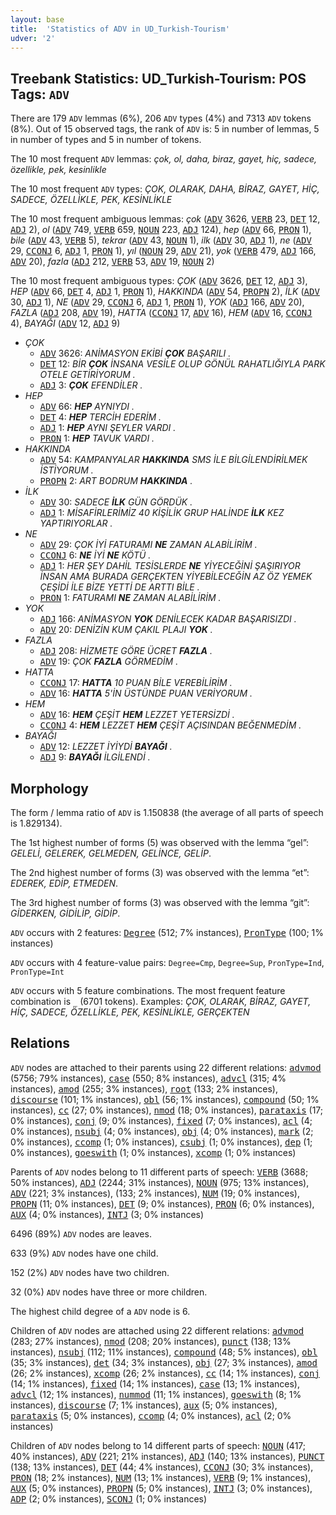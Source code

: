```yaml
---
layout: base
title:  'Statistics of ADV in UD_Turkish-Tourism'
udver: '2'
---
```


## Treebank Statistics: UD_Turkish-Tourism: POS Tags: `ADV`

There are 179 `ADV` lemmas (6%), 206 `ADV` types (4%) and 7313 `ADV` tokens (8%).
Out of 15 observed tags, the rank of `ADV` is: 5 in number of lemmas, 5 in number of types and 5 in number of tokens.

The 10 most frequent `ADV` lemmas: <em>çok, ol, daha, biraz, gayet, hiç, sadece, özellikle, pek, kesinlikle</em>

The 10 most frequent `ADV` types:  <em>ÇOK, OLARAK, DAHA, BİRAZ, GAYET, HİÇ, SADECE, ÖZELLİKLE, PEK, KESİNLİKLE</em>

The 10 most frequent ambiguous lemmas: <em>çok</em> (<tt><a href="tr_tourism-pos-ADV.html">ADV</a></tt> 3626, <tt><a href="tr_tourism-pos-VERB.html">VERB</a></tt> 23, <tt><a href="tr_tourism-pos-DET.html">DET</a></tt> 12, <tt><a href="tr_tourism-pos-ADJ.html">ADJ</a></tt> 2), <em>ol</em> (<tt><a href="tr_tourism-pos-ADV.html">ADV</a></tt> 749, <tt><a href="tr_tourism-pos-VERB.html">VERB</a></tt> 659, <tt><a href="tr_tourism-pos-NOUN.html">NOUN</a></tt> 223, <tt><a href="tr_tourism-pos-ADJ.html">ADJ</a></tt> 124), <em>hep</em> (<tt><a href="tr_tourism-pos-ADV.html">ADV</a></tt> 66, <tt><a href="tr_tourism-pos-PRON.html">PRON</a></tt> 1), <em>bile</em> (<tt><a href="tr_tourism-pos-ADV.html">ADV</a></tt> 43, <tt><a href="tr_tourism-pos-VERB.html">VERB</a></tt> 5), <em>tekrar</em> (<tt><a href="tr_tourism-pos-ADV.html">ADV</a></tt> 43, <tt><a href="tr_tourism-pos-NOUN.html">NOUN</a></tt> 1), <em>ilk</em> (<tt><a href="tr_tourism-pos-ADV.html">ADV</a></tt> 30, <tt><a href="tr_tourism-pos-ADJ.html">ADJ</a></tt> 1), <em>ne</em> (<tt><a href="tr_tourism-pos-ADV.html">ADV</a></tt> 29, <tt><a href="tr_tourism-pos-CCONJ.html">CCONJ</a></tt> 6, <tt><a href="tr_tourism-pos-ADJ.html">ADJ</a></tt> 1, <tt><a href="tr_tourism-pos-PRON.html">PRON</a></tt> 1), <em>yıl</em> (<tt><a href="tr_tourism-pos-NOUN.html">NOUN</a></tt> 29, <tt><a href="tr_tourism-pos-ADV.html">ADV</a></tt> 21), <em>yok</em> (<tt><a href="tr_tourism-pos-VERB.html">VERB</a></tt> 479, <tt><a href="tr_tourism-pos-ADJ.html">ADJ</a></tt> 166, <tt><a href="tr_tourism-pos-ADV.html">ADV</a></tt> 20), <em>fazla</em> (<tt><a href="tr_tourism-pos-ADJ.html">ADJ</a></tt> 212, <tt><a href="tr_tourism-pos-VERB.html">VERB</a></tt> 53, <tt><a href="tr_tourism-pos-ADV.html">ADV</a></tt> 19, <tt><a href="tr_tourism-pos-NOUN.html">NOUN</a></tt> 2)

The 10 most frequent ambiguous types:  <em>ÇOK</em> (<tt><a href="tr_tourism-pos-ADV.html">ADV</a></tt> 3626, <tt><a href="tr_tourism-pos-DET.html">DET</a></tt> 12, <tt><a href="tr_tourism-pos-ADJ.html">ADJ</a></tt> 3), <em>HEP</em> (<tt><a href="tr_tourism-pos-ADV.html">ADV</a></tt> 66, <tt><a href="tr_tourism-pos-DET.html">DET</a></tt> 4, <tt><a href="tr_tourism-pos-ADJ.html">ADJ</a></tt> 1, <tt><a href="tr_tourism-pos-PRON.html">PRON</a></tt> 1), <em>HAKKINDA</em> (<tt><a href="tr_tourism-pos-ADV.html">ADV</a></tt> 54, <tt><a href="tr_tourism-pos-PROPN.html">PROPN</a></tt> 2), <em>İLK</em> (<tt><a href="tr_tourism-pos-ADV.html">ADV</a></tt> 30, <tt><a href="tr_tourism-pos-ADJ.html">ADJ</a></tt> 1), <em>NE</em> (<tt><a href="tr_tourism-pos-ADV.html">ADV</a></tt> 29, <tt><a href="tr_tourism-pos-CCONJ.html">CCONJ</a></tt> 6, <tt><a href="tr_tourism-pos-ADJ.html">ADJ</a></tt> 1, <tt><a href="tr_tourism-pos-PRON.html">PRON</a></tt> 1), <em>YOK</em> (<tt><a href="tr_tourism-pos-ADJ.html">ADJ</a></tt> 166, <tt><a href="tr_tourism-pos-ADV.html">ADV</a></tt> 20), <em>FAZLA</em> (<tt><a href="tr_tourism-pos-ADJ.html">ADJ</a></tt> 208, <tt><a href="tr_tourism-pos-ADV.html">ADV</a></tt> 19), <em>HATTA</em> (<tt><a href="tr_tourism-pos-CCONJ.html">CCONJ</a></tt> 17, <tt><a href="tr_tourism-pos-ADV.html">ADV</a></tt> 16), <em>HEM</em> (<tt><a href="tr_tourism-pos-ADV.html">ADV</a></tt> 16, <tt><a href="tr_tourism-pos-CCONJ.html">CCONJ</a></tt> 4), <em>BAYAĞI</em> (<tt><a href="tr_tourism-pos-ADV.html">ADV</a></tt> 12, <tt><a href="tr_tourism-pos-ADJ.html">ADJ</a></tt> 9)


* <em>ÇOK</em>
  * <tt><a href="tr_tourism-pos-ADV.html">ADV</a></tt> 3626: <em>ANİMASYON EKİBİ <b>ÇOK</b> BAŞARILI .</em>
  * <tt><a href="tr_tourism-pos-DET.html">DET</a></tt> 12: <em>BİR <b>ÇOK</b> İNSANA VESİLE OLUP GÖNÜL RAHATLIĞIYLA PARK OTELE GETİRİYORUM .</em>
  * <tt><a href="tr_tourism-pos-ADJ.html">ADJ</a></tt> 3: <em><b>ÇOK</b> EFENDİLER .</em>
* <em>HEP</em>
  * <tt><a href="tr_tourism-pos-ADV.html">ADV</a></tt> 66: <em><b>HEP</b> AYNIYDI .</em>
  * <tt><a href="tr_tourism-pos-DET.html">DET</a></tt> 4: <em><b>HEP</b> TERCİH EDERİM .</em>
  * <tt><a href="tr_tourism-pos-ADJ.html">ADJ</a></tt> 1: <em><b>HEP</b> AYNI ŞEYLER VARDI .</em>
  * <tt><a href="tr_tourism-pos-PRON.html">PRON</a></tt> 1: <em><b>HEP</b> TAVUK VARDI .</em>
* <em>HAKKINDA</em>
  * <tt><a href="tr_tourism-pos-ADV.html">ADV</a></tt> 54: <em>KAMPANYALAR <b>HAKKINDA</b> SMS İLE BİLGİLENDİRİLMEK İSTİYORUM .</em>
  * <tt><a href="tr_tourism-pos-PROPN.html">PROPN</a></tt> 2: <em>ART BODRUM <b>HAKKINDA</b> .</em>
* <em>İLK</em>
  * <tt><a href="tr_tourism-pos-ADV.html">ADV</a></tt> 30: <em>SADECE <b>İLK</b> GÜN GÖRDÜK .</em>
  * <tt><a href="tr_tourism-pos-ADJ.html">ADJ</a></tt> 1: <em>MİSAFİRLERİMİZ 40 KİŞİLİK GRUP HALİNDE <b>İLK</b> KEZ YAPTIRIYORLAR .</em>
* <em>NE</em>
  * <tt><a href="tr_tourism-pos-ADV.html">ADV</a></tt> 29: <em>ÇOK İYİ FATURAMI <b>NE</b> ZAMAN ALABİLİRİM .</em>
  * <tt><a href="tr_tourism-pos-CCONJ.html">CCONJ</a></tt> 6: <em><b>NE</b> İYİ <b>NE</b> KÖTÜ .</em>
  * <tt><a href="tr_tourism-pos-ADJ.html">ADJ</a></tt> 1: <em>HER ŞEY DAHİL TESİSLERDE <b>NE</b> YİYECEĞİNİ ŞAŞIRIYOR İNSAN AMA BURADA GERÇEKTEN YİYEBİLECEĞİN AZ ÖZ YEMEK ÇEŞİDİ İLE BİZE YETTİ DE ARTTI BİLE .</em>
  * <tt><a href="tr_tourism-pos-PRON.html">PRON</a></tt> 1: <em>FATURAMI <b>NE</b> ZAMAN ALABİLİRİM .</em>
* <em>YOK</em>
  * <tt><a href="tr_tourism-pos-ADJ.html">ADJ</a></tt> 166: <em>ANİMASYON <b>YOK</b> DENİLECEK KADAR BAŞARISIZDI .</em>
  * <tt><a href="tr_tourism-pos-ADV.html">ADV</a></tt> 20: <em>DENİZİN KUM ÇAKIL PLAJI <b>YOK</b> .</em>
* <em>FAZLA</em>
  * <tt><a href="tr_tourism-pos-ADJ.html">ADJ</a></tt> 208: <em>HİZMETE GÖRE ÜCRET <b>FAZLA</b> .</em>
  * <tt><a href="tr_tourism-pos-ADV.html">ADV</a></tt> 19: <em>ÇOK <b>FAZLA</b> GÖRMEDİM .</em>
* <em>HATTA</em>
  * <tt><a href="tr_tourism-pos-CCONJ.html">CCONJ</a></tt> 17: <em><b>HATTA</b> 10 PUAN BİLE VEREBİLİRİM .</em>
  * <tt><a href="tr_tourism-pos-ADV.html">ADV</a></tt> 16: <em><b>HATTA</b> 5'İN ÜSTÜNDE PUAN VERİYORUM .</em>
* <em>HEM</em>
  * <tt><a href="tr_tourism-pos-ADV.html">ADV</a></tt> 16: <em><b>HEM</b> ÇEŞİT <b>HEM</b> LEZZET YETERSİZDİ .</em>
  * <tt><a href="tr_tourism-pos-CCONJ.html">CCONJ</a></tt> 4: <em><b>HEM</b> LEZZET <b>HEM</b> ÇEŞİT AÇISINDAN BEĞENMEDİM .</em>
* <em>BAYAĞI</em>
  * <tt><a href="tr_tourism-pos-ADV.html">ADV</a></tt> 12: <em>LEZZET İYİYDİ <b>BAYAĞI</b> .</em>
  * <tt><a href="tr_tourism-pos-ADJ.html">ADJ</a></tt> 9: <em><b>BAYAĞI</b> İLGİLENDİ .</em>

## Morphology

The form / lemma ratio of `ADV` is 1.150838 (the average of all parts of speech is 1.829134).

The 1st highest number of forms (5) was observed with the lemma “gel”: <em>GELELİ, GELEREK, GELMEDEN, GELİNCE, GELİP</em>.

The 2nd highest number of forms (3) was observed with the lemma “et”: <em>EDEREK, EDİP, ETMEDEN</em>.

The 3rd highest number of forms (3) was observed with the lemma “git”: <em>GİDERKEN, GİDİLİP, GİDİP</em>.

`ADV` occurs with 2 features: <tt><a href="tr_tourism-feat-Degree.html">Degree</a></tt> (512; 7% instances), <tt><a href="tr_tourism-feat-PronType.html">PronType</a></tt> (100; 1% instances)

`ADV` occurs with 4 feature-value pairs: `Degree=Cmp`, `Degree=Sup`, `PronType=Ind`, `PronType=Int`

`ADV` occurs with 5 feature combinations.
The most frequent feature combination is `_` (6701 tokens).
Examples: <em>ÇOK, OLARAK, BİRAZ, GAYET, HİÇ, SADECE, ÖZELLİKLE, PEK, KESİNLİKLE, GERÇEKTEN</em>


## Relations

`ADV` nodes are attached to their parents using 22 different relations: <tt><a href="tr_tourism-dep-advmod.html">advmod</a></tt> (5756; 79% instances), <tt><a href="tr_tourism-dep-case.html">case</a></tt> (550; 8% instances), <tt><a href="tr_tourism-dep-advcl.html">advcl</a></tt> (315; 4% instances), <tt><a href="tr_tourism-dep-amod.html">amod</a></tt> (255; 3% instances), <tt><a href="tr_tourism-dep-root.html">root</a></tt> (133; 2% instances), <tt><a href="tr_tourism-dep-discourse.html">discourse</a></tt> (101; 1% instances), <tt><a href="tr_tourism-dep-obl.html">obl</a></tt> (56; 1% instances), <tt><a href="tr_tourism-dep-compound.html">compound</a></tt> (50; 1% instances), <tt><a href="tr_tourism-dep-cc.html">cc</a></tt> (27; 0% instances), <tt><a href="tr_tourism-dep-nmod.html">nmod</a></tt> (18; 0% instances), <tt><a href="tr_tourism-dep-parataxis.html">parataxis</a></tt> (17; 0% instances), <tt><a href="tr_tourism-dep-conj.html">conj</a></tt> (9; 0% instances), <tt><a href="tr_tourism-dep-fixed.html">fixed</a></tt> (7; 0% instances), <tt><a href="tr_tourism-dep-acl.html">acl</a></tt> (4; 0% instances), <tt><a href="tr_tourism-dep-nsubj.html">nsubj</a></tt> (4; 0% instances), <tt><a href="tr_tourism-dep-obj.html">obj</a></tt> (4; 0% instances), <tt><a href="tr_tourism-dep-mark.html">mark</a></tt> (2; 0% instances), <tt><a href="tr_tourism-dep-ccomp.html">ccomp</a></tt> (1; 0% instances), <tt><a href="tr_tourism-dep-csubj.html">csubj</a></tt> (1; 0% instances), <tt><a href="tr_tourism-dep-dep.html">dep</a></tt> (1; 0% instances), <tt><a href="tr_tourism-dep-goeswith.html">goeswith</a></tt> (1; 0% instances), <tt><a href="tr_tourism-dep-xcomp.html">xcomp</a></tt> (1; 0% instances)

Parents of `ADV` nodes belong to 11 different parts of speech: <tt><a href="tr_tourism-pos-VERB.html">VERB</a></tt> (3688; 50% instances), <tt><a href="tr_tourism-pos-ADJ.html">ADJ</a></tt> (2244; 31% instances), <tt><a href="tr_tourism-pos-NOUN.html">NOUN</a></tt> (975; 13% instances), <tt><a href="tr_tourism-pos-ADV.html">ADV</a></tt> (221; 3% instances),  (133; 2% instances), <tt><a href="tr_tourism-pos-NUM.html">NUM</a></tt> (19; 0% instances), <tt><a href="tr_tourism-pos-PROPN.html">PROPN</a></tt> (11; 0% instances), <tt><a href="tr_tourism-pos-DET.html">DET</a></tt> (9; 0% instances), <tt><a href="tr_tourism-pos-PRON.html">PRON</a></tt> (6; 0% instances), <tt><a href="tr_tourism-pos-AUX.html">AUX</a></tt> (4; 0% instances), <tt><a href="tr_tourism-pos-INTJ.html">INTJ</a></tt> (3; 0% instances)

6496 (89%) `ADV` nodes are leaves.

633 (9%) `ADV` nodes have one child.

152 (2%) `ADV` nodes have two children.

32 (0%) `ADV` nodes have three or more children.

The highest child degree of a `ADV` node is 6.

Children of `ADV` nodes are attached using 22 different relations: <tt><a href="tr_tourism-dep-advmod.html">advmod</a></tt> (283; 27% instances), <tt><a href="tr_tourism-dep-nmod.html">nmod</a></tt> (208; 20% instances), <tt><a href="tr_tourism-dep-punct.html">punct</a></tt> (138; 13% instances), <tt><a href="tr_tourism-dep-nsubj.html">nsubj</a></tt> (112; 11% instances), <tt><a href="tr_tourism-dep-compound.html">compound</a></tt> (48; 5% instances), <tt><a href="tr_tourism-dep-obl.html">obl</a></tt> (35; 3% instances), <tt><a href="tr_tourism-dep-det.html">det</a></tt> (34; 3% instances), <tt><a href="tr_tourism-dep-obj.html">obj</a></tt> (27; 3% instances), <tt><a href="tr_tourism-dep-amod.html">amod</a></tt> (26; 2% instances), <tt><a href="tr_tourism-dep-xcomp.html">xcomp</a></tt> (26; 2% instances), <tt><a href="tr_tourism-dep-cc.html">cc</a></tt> (14; 1% instances), <tt><a href="tr_tourism-dep-conj.html">conj</a></tt> (14; 1% instances), <tt><a href="tr_tourism-dep-fixed.html">fixed</a></tt> (14; 1% instances), <tt><a href="tr_tourism-dep-case.html">case</a></tt> (13; 1% instances), <tt><a href="tr_tourism-dep-advcl.html">advcl</a></tt> (12; 1% instances), <tt><a href="tr_tourism-dep-nummod.html">nummod</a></tt> (11; 1% instances), <tt><a href="tr_tourism-dep-goeswith.html">goeswith</a></tt> (8; 1% instances), <tt><a href="tr_tourism-dep-discourse.html">discourse</a></tt> (7; 1% instances), <tt><a href="tr_tourism-dep-aux.html">aux</a></tt> (5; 0% instances), <tt><a href="tr_tourism-dep-parataxis.html">parataxis</a></tt> (5; 0% instances), <tt><a href="tr_tourism-dep-ccomp.html">ccomp</a></tt> (4; 0% instances), <tt><a href="tr_tourism-dep-acl.html">acl</a></tt> (2; 0% instances)

Children of `ADV` nodes belong to 14 different parts of speech: <tt><a href="tr_tourism-pos-NOUN.html">NOUN</a></tt> (417; 40% instances), <tt><a href="tr_tourism-pos-ADV.html">ADV</a></tt> (221; 21% instances), <tt><a href="tr_tourism-pos-ADJ.html">ADJ</a></tt> (140; 13% instances), <tt><a href="tr_tourism-pos-PUNCT.html">PUNCT</a></tt> (138; 13% instances), <tt><a href="tr_tourism-pos-DET.html">DET</a></tt> (44; 4% instances), <tt><a href="tr_tourism-pos-CCONJ.html">CCONJ</a></tt> (30; 3% instances), <tt><a href="tr_tourism-pos-PRON.html">PRON</a></tt> (18; 2% instances), <tt><a href="tr_tourism-pos-NUM.html">NUM</a></tt> (13; 1% instances), <tt><a href="tr_tourism-pos-VERB.html">VERB</a></tt> (9; 1% instances), <tt><a href="tr_tourism-pos-AUX.html">AUX</a></tt> (5; 0% instances), <tt><a href="tr_tourism-pos-PROPN.html">PROPN</a></tt> (5; 0% instances), <tt><a href="tr_tourism-pos-INTJ.html">INTJ</a></tt> (3; 0% instances), <tt><a href="tr_tourism-pos-ADP.html">ADP</a></tt> (2; 0% instances), <tt><a href="tr_tourism-pos-SCONJ.html">SCONJ</a></tt> (1; 0% instances)

